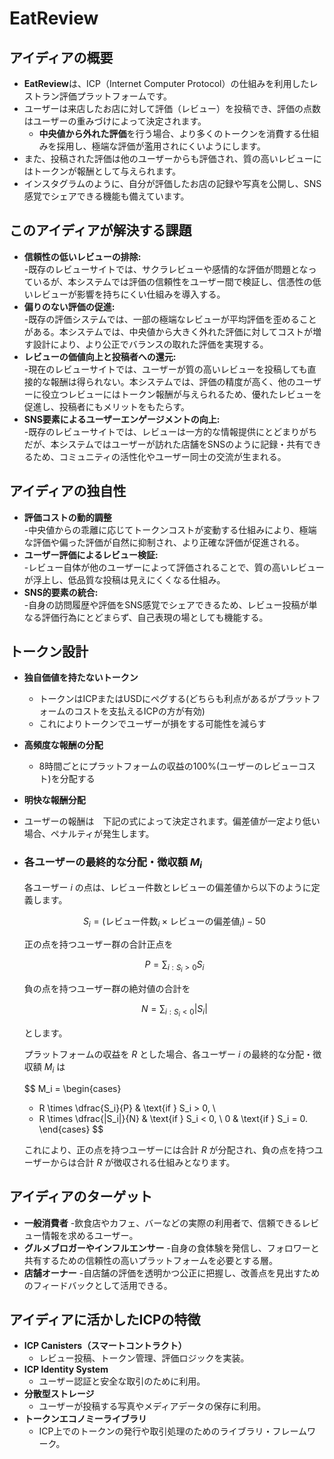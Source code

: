 # EatReview

## アイディアの概要
- **EatReview**は、ICP（Internet Computer Protocol）の仕組みを利用したレストラン評価プラットフォームです。
- ユーザーは来店したお店に対して評価（レビュー）を投稿でき、評価の点数はユーザーの重みづけによって決定されます。
  - **中央値から外れた評価**を行う場合、より多くのトークンを消費する仕組みを採用し、極端な評価が濫用されにくいようにします。
- また、投稿された評価は他のユーザーからも評価され、質の高いレビューにはトークンが報酬として与えられます。
- インスタグラムのように、自分が評価したお店の記録や写真を公開し、SNS感覚でシェアできる機能も備えています。

## このアイディアが解決する課題
- **信頼性の低いレビューの排除:**  
  -既存のレビューサイトでは、サクラレビューや感情的な評価が問題となっているが、本システムでは評価の信頼性をユーザー間で検証し、信憑性の低いレビューが影響を持ちにくい仕組みを導入する。
- **偏りのない評価の促進:**  
  -既存の評価システムでは、一部の極端なレビューが平均評価を歪めることがある。本システムでは、中央値から大きく外れた評価に対してコストが増す設計により、より公正でバランスの取れた評価を実現する。
- **レビューの価値向上と投稿者への還元:**  
  -現在のレビューサイトでは、ユーザーが質の高いレビューを投稿しても直接的な報酬は得られない。本システムでは、評価の精度が高く、他のユーザーに役立つレビューにはトークン報酬が与えられるため、優れたレビューを促進し、投稿者にもメリットをもたらす。
- **SNS要素によるユーザーエンゲージメントの向上:**  
  -既存のレビューサイトでは、レビューは一方的な情報提供にとどまりがちだが、本システムではユーザーが訪れた店舗をSNSのように記録・共有できるため、コミュニティの活性化やユーザー同士の交流が生まれる。

## アイディアの独自性
- **評価コストの動的調整**  
  -中央値からの乖離に応じてトークンコストが変動する仕組みにより、極端な評価や偏った評価が自然に抑制され、より正確な評価が促進される。
- **ユーザー評価によるレビュー検証:**  
  -レビュー自体が他のユーザーによって評価されることで、質の高いレビューが浮上し、低品質な投稿は見えにくくなる仕組み。
- **SNS的要素の統合:**  
  -自身の訪問履歴や評価をSNS感覚でシェアできるため、レビュー投稿が単なる評価行為にとどまらず、自己表現の場としても機能する。

## トークン設計
- **独自価値を持たないトークン**
  - トークンはICPまたはUSDにペグする(どちらも利点があるがプラットフォームのコストを支払えるICPの方が有効)
  - これによりトークンでユーザーが損をする可能性を減らす
- **高頻度な報酬の分配**
  - 8時間ごとにプラットフォームの収益の100%(ユーザーのレビューコスト)を分配する
 - **明快な報酬分配** 
  - ユーザーの報酬は　下記の式によって決定されます。偏差値が一定より低い場合、ペナルティが発生します。

  - ### 各ユーザーの最終的な分配・徴収額 $M_i$

    各ユーザー $i$ の点は、レビュー件数とレビューの偏差値から以下のように定義します。
    
    $$
    S_i = (\text{レビュー件数}_i \times \text{レビューの偏差値}_i) - 50
    $$
    
    正の点を持つユーザー群の合計正点を
    
    $$
    P = \sum_{i: S_i > 0} S_i
    $$
    
    負の点を持つユーザー群の絶対値の合計を
    
    $$
    N = \sum_{i: S_i < 0} |S_i|
    $$
    
    とします。
    
    プラットフォームの収益を $R$ とした場合、各ユーザー $i$ の最終的な分配・徴収額 $M_i$ は
    
    $$
    M_i =
    \begin{cases}
    + R \times \dfrac{S_i}{P} & \text{if } S_i > 0, \\
    - R \times \dfrac{|S_i|}{N} & \text{if } S_i < 0, \\
    0 & \text{if } S_i = 0.
    \end{cases}
    $$
    
    これにより、正の点を持つユーザーには合計 $R$ が分配され、負の点を持つユーザーからは合計 $R$ が徴収される仕組みとなります。


    

## アイディアのターゲット
- **一般消費者**
  -飲食店やカフェ、バーなどの実際の利用者で、信頼できるレビュー情報を求めるユーザー。
- **グルメブロガーやインフルエンサー**
  -自身の食体験を発信し、フォロワーと共有するための信頼性の高いプラットフォームを必要とする層。
- **店舗オーナー**
  -自店舗の評価を透明かつ公正に把握し、改善点を見出すためのフィードバックとして活用できる。

## アイディアに活かしたICPの特徴
- **ICP Canisters（スマートコントラクト）**
  - レビュー投稿、トークン管理、評価ロジックを実装。
- **ICP Identity System**
  - ユーザー認証と安全な取引のために利用。
- **分散型ストレージ**
  - ユーザーが投稿する写真やメディアデータの保存に利用。
- **トークンエコノミーライブラリ**
  - ICP上でのトークンの発行や取引処理のためのライブラリ・フレームワーク。


